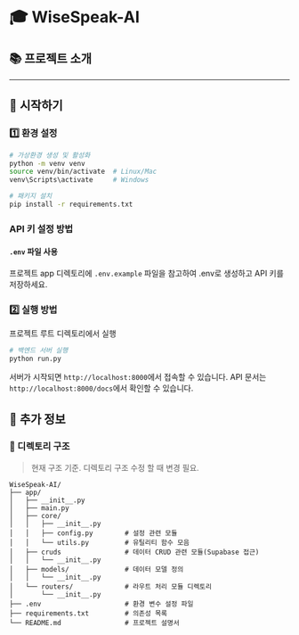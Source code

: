 # 🎓 WiseSpeak-AI

## 📚 프로젝트 소개

---
## 🚀 시작하기
### 1️⃣ 환경 설정
```bash
# 가상환경 생성 및 활성화
python -m venv venv
source venv/bin/activate  # Linux/Mac
venv\Scripts\activate     # Windows

# 패키지 설치
pip install -r requirements.txt
```

### API 키 설정 방법
#### `.env` 파일 사용 
프로젝트 app 디렉토리에 `.env.example` 파일을 참고하여 .env로 생성하고 API 키를 저장하세요.

### 2️⃣ 실행 방법
프로젝트 루트 디렉토리에서 실행
```bash
# 백엔드 서버 실행
python run.py
```

서버가 시작되면 `http://localhost:8000`에서 접속할 수 있습니다.
API 문서는 `http://localhost:8000/docs`에서 확인할 수 있습니다.

## 📂 추가 정보
### 📁 디렉토리 구조
> 현재 구조 기준. 디렉토리 구조 수정 할 때 변경 필요.
```
WiseSpeak-AI/
├── app/
│   ├── __init__.py
│   ├── main.py
│   ├── core/
│   │   ├── __init__.py
│   │   ├── config.py        # 설정 관련 모듈
│   │   └── utils.py         # 유틸리티 함수 모음
│   ├── cruds                # 데이터 CRUD 관련 모듈(Supabase 접근)
│   │   └── __init__.py
│   ├── models/              # 데이터 모델 정의
│   │   └── __init__.py 
│   └── routers/             # 라우트 처리 모듈 디렉토리
│       └── __init__.py
├── .env                     # 환경 변수 설정 파일
├── requirements.txt         # 의존성 목록
└── README.md                # 프로젝트 설명서
```
